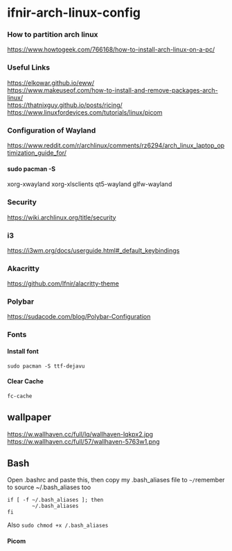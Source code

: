 # ifnir-arch-linux-config

### How to partition arch linux
https://www.howtogeek.com/766168/how-to-install-arch-linux-on-a-pc/

### Useful Links
https://elkowar.github.io/eww/  
https://www.makeuseof.com/how-to-install-and-remove-packages-arch-linux/  
https://thatnixguy.github.io/posts/ricing/
https://www.linuxfordevices.com/tutorials/linux/picom

### Configuration of Wayland
https://www.reddit.com/r/archlinux/comments/rz6294/arch_linux_laptop_optimization_guide_for/

#### sudo pacman -S
xorg-xwayland xorg-xlsclients qt5-wayland glfw-wayland

### Security
https://wiki.archlinux.org/title/security

### i3

https://i3wm.org/docs/userguide.html#_default_keybindings  

### Akacritty
https://github.com/Ifnir/alacritty-theme 

### Polybar
https://sudacode.com/blog/Polybar-Configuration 

### Fonts
#### Install font
`sudo pacman -S ttf-dejavu`
#### Clear Cache
`fc-cache`

## wallpaper
https://w.wallhaven.cc/full/lq/wallhaven-lqkpx2.jpg
https://w.wallhaven.cc/full/57/wallhaven-5763w1.png

## Bash
Open .bashrc and paste this, then copy my .bash_aliases file to `~/`remember to source ~/.bash_aliases too 
```
if [ -f ~/.bash_aliases ]; then
        ~/.bash_aliases
fi
```

Also ```sudo chmod +x /.bash_aliases```
#### Picom
